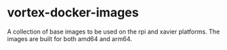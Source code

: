 # vortex-docker-images
A collection of base images to be used on the rpi and xavier platforms.
The images are built for both amd64 and arm64.
